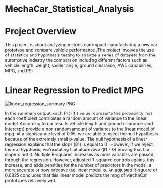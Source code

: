 #   MechaCar_Statistical_Analysis


# Project Overview

This project is about analyzing metrics can  impact manufacturing a new car prototype  and compare vehicle performance ,The project involves the use of statistics and hypothesis testing to analyze a series of datasets from the automotive industry the comparsion including different factors such as   vehicle length, weight, spoiler angle, ground clearance, AWD capabilities, MPG, and PSI


# Linear Regression to Predict MPG




![linear_regression_summary PNG](https://user-images.githubusercontent.com/82621077/128645809-ab470c41-3060-4c22-9568-d2a9e6efd934.png)


In the summary output, each Pr(>|t|) value represents the probability that each coefficient contributes a random amount of variance to the linear model. According to our results vehicle length and ground clearance (and Intercept) provide a non-random amount of variance to the linear model of mpg. At a significance level of 0.05, we are able to reject the null hypothesis because of the extremely small p-value. 
The null hypothesis of a linear regression explains  that the slope (β1) is  equal to 0 . However, if we reject the null hypthesis, we're stating that alternative (β1 ≠ 0)  proving that the slope is not 0.
Multiple R-squared increases as more variables are passed through the regression. However, adjusted R-squared controls against this increase, and adds penalties for the number of predictors in the model, a more accurate of how effective the linear model is. An adjusted R-square of 0.6825 concludes that this linear model predicts the mpg of MechaCar prototypes relatively well.


  
